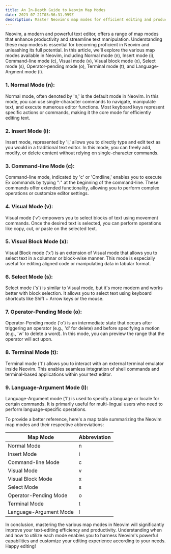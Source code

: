 ```yaml
---
title: An In-Depth Guide to Neovim Map Modes
date: 2023-07-21T03:56:31.999Z
description: Master Neovim's map modes for efficient editing and productivity
---
```

Neovim, a modern and powerful text editor, offers a range of map modes that enhance productivity and streamline text manipulation. Understanding these map modes is essential for becoming proficient in Neovim and unleashing its full potential. In this article, we'll explore the various map modes available in Neovim, including Normal mode (n), Insert mode (i), Command-line mode (c), Visual mode (v), Visual block mode (x), Select mode (s), Operator-pending mode (o), Terminal mode (t), and Language-Argment mode (l).

### 1. Normal Mode (n):

Normal mode, often denoted by 'n,' is the default mode in Neovim. In this mode, you can use single-character commands to navigate, manipulate text, and execute numerous editor functions. Most keyboard keys represent specific actions or commands, making it the core mode for efficiently editing text.

### 2. Insert Mode (i):

Insert mode, represented by 'i,' allows you to directly type and edit text as you would in a traditional text editor. In this mode, you can freely add, modify, or delete content without relying on single-character commands.

### 3. Command-line Mode (c):

Command-line mode, indicated by 'c' or 'Cmdline,' enables you to execute Ex commands by typing ":" at the beginning of the command-line. These commands offer extended functionality, allowing you to perform complex operations or customize editor settings.

### 4. Visual Mode (v):

Visual mode ('v') empowers you to select blocks of text using movement commands. Once the desired text is selected, you can perform operations like copy, cut, or paste on the selected text.

### 5. Visual Block Mode (x):

Visual Block mode ('x') is an extension of Visual mode that allows you to select text in a columnar or block-wise manner. This mode is especially useful for editing aligned code or manipulating data in tabular format.

### 6. Select Mode (s):

Select mode ('s') is similar to Visual mode, but it's more modern and works better with block selection. It allows you to select text using keyboard shortcuts like Shift + Arrow keys or the mouse.

### 7. Operator-Pending Mode (o):

Operator-Pending mode ('o') is an intermediate state that occurs after triggering an operator (e.g., 'd' for delete) and before specifying a motion (e.g., 'w' to delete a word). In this mode, you can preview the range that the operator will act upon.

### 8. Terminal Mode (t):

Terminal mode ('t') allows you to interact with an external terminal emulator inside Neovim. This enables seamless integration of shell commands and terminal-based applications within your text editor.

### 9. Language-Argument Mode (l):

Language-Argument mode ('l') is used to specify a language or locale for certain commands. It is primarily useful for multi-lingual users who need to perform language-specific operations.

To provide a better reference, here's a map table summarizing the Neovim map modes and their respective abbreviations:

| Map Mode               | Abbreviation |
| ---------------------- | ------------ |
| Normal Mode            | n            |
| Insert Mode            | i            |
| Command-line Mode      | c            |
| Visual Mode            | v            |
| Visual Block Mode      | x            |
| Select Mode            | s            |
| Operator-Pending Mode  | o            |
| Terminal Mode          | t            |
| Language-Argument Mode | l            |

In conclusion, mastering the various map modes in Neovim will significantly improve your text-editing efficiency and productivity. Understanding when and how to utilize each mode enables you to harness Neovim's powerful capabilities and customize your editing experience according to your needs. Happy editing!